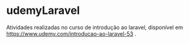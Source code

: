 # udemyLaravel
Atividades realizadas no curso de introdução ao laravel, disponível em https://www.udemy.com/introducao-ao-laravel-53 .
